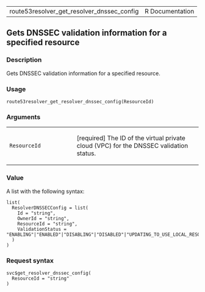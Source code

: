 <table style="width: 100%;">
<tbody>
<tr class="odd">
<td>route53resolver_get_resolver_dnssec_config</td>
<td style="text-align: right;">R Documentation</td>
</tr>
</tbody>
</table>

## Gets DNSSEC validation information for a specified resource

### Description

Gets DNSSEC validation information for a specified resource.

### Usage

    route53resolver_get_resolver_dnssec_config(ResourceId)

### Arguments

<table>
<colgroup>
<col style="width: 35%" />
<col style="width: 65%" />
</colgroup>
<tbody>
<tr class="odd">
<td><code
id="route53resolver_get_resolver_dnssec_config_:_ResourceId">ResourceId</code></td>
<td><p>[required] The ID of the virtual private cloud (VPC) for the
DNSSEC validation status.</p></td>
</tr>
</tbody>
</table>

### Value

A list with the following syntax:

    list(
      ResolverDNSSECConfig = list(
        Id = "string",
        OwnerId = "string",
        ResourceId = "string",
        ValidationStatus = "ENABLING"|"ENABLED"|"DISABLING"|"DISABLED"|"UPDATING_TO_USE_LOCAL_RESOURCE_SETTING"|"USE_LOCAL_RESOURCE_SETTING"
      )
    )

### Request syntax

    svc$get_resolver_dnssec_config(
      ResourceId = "string"
    )

